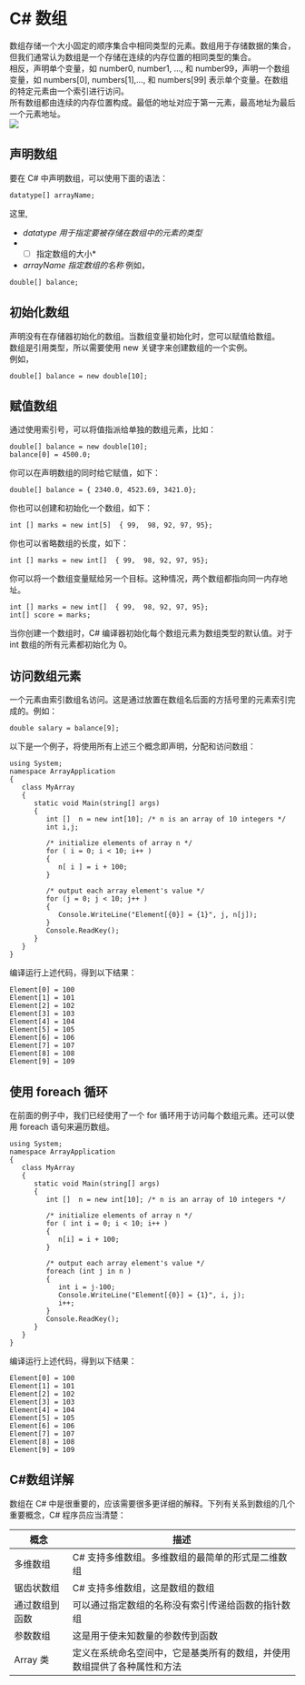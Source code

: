 # C\# 数组
数组存储一个大小固定的顺序集合中相同类型的元素。数组用于存储数据的集合，但我们通常认为数组是一个存储在连续的内存位置的相同类型的集合。  
相反，声明单个变量，如 number0, number1, ..., 和 number99，声明一个数组变量，如 numbers[0], numbers[1],…, 和 numbers[99] 表示单个变量。在数组的特定元素由一个索引进行访问。  
所有数组都由连续的内存位置构成。最低的地址对应于第一元素，最高地址为最后一个元素地址。  
![](images/arrays.jpg)

## 声明数组
要在 C# 中声明数组，可以使用下面的语法：
```
datatype[] arrayName;
```
这里,
-	*datatype 用于指定要被存储在数组中的元素的类型*
- *[ ] 指定数组的大小*
-	*arrayName 指定数组的名称*
例如，
```
double[] balance;
```
## 初始化数组
声明没有在存储器初始化的数组。当数组变量初始化时，您可以赋值给数组。  
数组是引用类型，所以需要使用 new 关键字来创建数组的一个实例。  
例如，
```
double[] balance = new double[10];
```
## 赋值数组
 
通过使用索引号，可以将值指派给单独的数组元素，比如：
```
double[] balance = new double[10];
balance[0] = 4500.0;
 ```
你可以在声明数组的同时给它赋值，如下：
```
double[] balance = { 2340.0, 4523.69, 3421.0};
```
你也可以创建和初始化一个数组，如下：
```
int [] marks = new int[5]  { 99,  98, 92, 97, 95};
```
你也可以省略数组的长度，如下：
```
int [] marks = new int[]  { 99,  98, 92, 97, 95};
```
你可以将一个数组变量赋给另一个目标。这种情况，两个数组都指向同一内存地址。
```
int [] marks = new int[]  { 99,  98, 92, 97, 95};
int[] score = marks;
```
当你创建一个数组时，C# 编译器初始化每个数组元素为数组类型的默认值。对于 int 数组的所有元素都初始化为 0。

## 访问数组元素
 
一个元素由索引数组名访问。这是通过放置在数组名后面的方括号里的元素索引完成的。例如：
```
double salary = balance[9];
```
以下是一个例子，将使用所有上述三个概念即声明，分配和访问数组：
```
using System;
namespace ArrayApplication
{
   class MyArray
   {
      static void Main(string[] args)
      {
         int []  n = new int[10]; /* n is an array of 10 integers */
         int i,j;

         /* initialize elements of array n */
         for ( i = 0; i < 10; i++ )
         {
            n[ i ] = i + 100;
         }
         
         /* output each array element's value */
         for (j = 0; j < 10; j++ )
         {
            Console.WriteLine("Element[{0}] = {1}", j, n[j]);
         }
         Console.ReadKey();
      }
   }
}
```
 编译运行上述代码，得到以下结果：
 ```
Element[0] = 100
Element[1] = 101
Element[2] = 102
Element[3] = 103
Element[4] = 104
Element[5] = 105
Element[6] = 106
Element[7] = 107
Element[8] = 108
Element[9] = 109
```
## 使用 foreach 循环
 
在前面的例子中，我们已经使用了一个 for 循环用于访问每个数组元素。还可以使用 foreach 语句来遍历数组。
```
using System;
namespace ArrayApplication
{
   class MyArray
   {
      static void Main(string[] args)
      {
         int []  n = new int[10]; /* n is an array of 10 integers */
         
         /* initialize elements of array n */
         for ( int i = 0; i < 10; i++ )
         {
            n[i] = i + 100;
         }
         
         /* output each array element's value */
         foreach (int j in n )
         {
            int i = j-100;
            Console.WriteLine("Element[{0}] = {1}", i, j);
            i++;
         }
         Console.ReadKey();
      }
   }
}
```
编译运行上述代码，得到以下结果：
```
Element[0] = 100
Element[1] = 101
Element[2] = 102
Element[3] = 103
Element[4] = 104
Element[5] = 105
Element[6] = 106
Element[7] = 107
Element[8] = 108
Element[9] = 109
```
## C\#数组详解
 
数组在 C# 中是很重要的，应该需要很多更详细的解释。下列有关系到数组的几个重要概念，C# 程序员应当清楚：


|概念 | 	描述  |
| ------ | ------ |
|多维数组 | C# 支持多维数组。多维数组的最简单的形式是二维数组|
|锯齿状数组 | C# 支持多维数组，这是数组的数组 |
|通过数组到函数 |可以通过指定数组的名称没有索引传递给函数的指针数组 |
|参数数组 |这是用于使未知数量的参数传到函数 |
|Array 类 |定义在系统命名空间中，它是基类所有的数组，并使用数组提供了各种属性和方法 |

